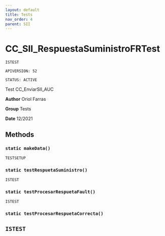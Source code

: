 ```yaml
---
layout: default
title: Tests
nav_order: 4
parent: SII
---
```


# CC_SII_RespuestaSuministroFRTest

`ISTEST`

`APIVERSION: 52`

`STATUS: ACTIVE`

Test CC_EnviarSII_AUC

**Author** Oriol Farras

**Group** Tests

**Date** 12/2021

## Methods

### `static makeData()`

`TESTSETUP`

### `static testRespuetaSuministro()`

`ISTEST`

### `static testProcesarRespuetaFault()`

`ISTEST`

### `static testProcesarRespuetaCorrecta()`

## `ISTEST`
